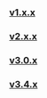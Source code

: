 ### [v1.x.x](./v1.x.x/index_en.md) <br>

### [v2.x.x](./v2.x.x/index_en.md) <br>

### [v3.0.x](./v3.0.x/index_en.md) <br>

### [v3.4.x](./v3.4.x/index_en.md) <br>
